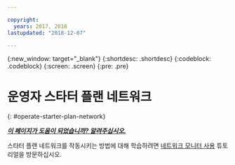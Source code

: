 ```yaml
---

copyright:
  years: 2017, 2018
lastupdated: "2018-12-07"

---
```


{:new_window: target="_blank"}
{:shortdesc: .shortdesc}
{:codeblock: .codeblock}
{:screen: .screen}
{:pre: .pre}

# 운영자 스타터 플랜 네트워크
{: #operate-starter-plan-network}


***[이 페이지가 도움이 되었습니까? 알려주십시오.](https://www.surveygizmo.com/s3/4501493/IBM-Blockchain-Documentation)***

스타터 플랜 네트워크를 작동시키는 방법에 대해 학습하려면 [네트워크 모니터 사용](/docs/services/blockchain/v10_dashboard.html) 튜토리얼을 방문하십시오.
